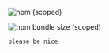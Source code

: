 ![npm (scoped)](https://img.shields.io/npm/v/%40sunnywayne/piny)


![npm bundle size (scoped)](https://img.shields.io/bundlephobia/min/%40sunnywayne/piny)



```
please be nice

```